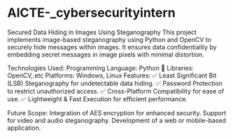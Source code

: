 # AICTE-_cybersecurityintern
Secured Data Hiding in Images Using Steganography
This project implements image-based steganography using Python and OpenCV to securely hide messages within images. It ensures data confidentiality by embedding secret messages in image pixels with minimal distortion.

Technologies Used:
Programming Language: Python 🐍
Libraries: OpenCV,.etc
Platforms: Windows, Linux
Features:
✅ Least Significant Bit (LSB) Steganography for undetectable data hiding.
✅ Password Protection to restrict unauthorized access.
✅ Cross-Platform Compatibility for ease of use.
✅ Lightweight & Fast Execution for efficient performance.

Future Scope:
Integration of AES encryption for enhanced security.
Support for video and audio steganography.
Development of a web or mobile-based application.
